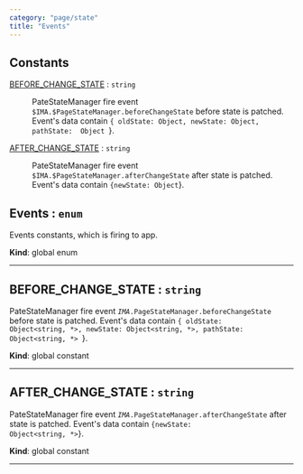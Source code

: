 ```yaml
---
category: "page/state"
title: "Events"
---
```


## Constants

<dl>
<dt><a href="#BEFORE_CHANGE_STATE">BEFORE_CHANGE_STATE</a> : <code>string</code></dt>
<dd><p>PateStateManager fire event <code>$IMA.$PageStateManager.beforeChangeState</code> before
state is patched. Event&#39;s data contain
<code>{ oldState: Object<string, *>, newState: Object<string, *>,
pathState:  Object<string, *> </code>}.</p>
</dd>
<dt><a href="#AFTER_CHANGE_STATE">AFTER_CHANGE_STATE</a> : <code>string</code></dt>
<dd><p>PateStateManager fire event <code>$IMA.$PageStateManager.afterChangeState</code> after state
is patched. Event&#39;s data contain <code>{newState: Object<string, *></code>}.</p>
</dd>
</dl>

## Events : <code>enum</code>&nbsp;<a name="Events" href="https://github.com/seznam/ima/tree/17.0.0-rc.3/page/state/Events.js#L6" target="_blank"><span class="icon"><i class="fas fa-external-link-alt fa-xs"></i></span></a>
Events constants, which is firing to app.

**Kind**: global enum  

* * *

## BEFORE\_CHANGE\_STATE : <code>string</code>&nbsp;<a name="BEFORE_CHANGE_STATE" href="https://github.com/seznam/ima/tree/17.0.0-rc.3/page/state/Events.js#L16" target="_blank"><span class="icon"><i class="fas fa-external-link-alt fa-xs"></i></span></a>
PateStateManager fire event <code>$IMA.$PageStateManager.beforeChangeState</code> before
state is patched. Event's data contain
<code>{ oldState: Object<string, *>, newState: Object<string, *>,
pathState:  Object<string, *> </code>}.

**Kind**: global constant  

* * *

## AFTER\_CHANGE\_STATE : <code>string</code>&nbsp;<a name="AFTER_CHANGE_STATE" href="https://github.com/seznam/ima/tree/17.0.0-rc.3/page/state/Events.js#L25" target="_blank"><span class="icon"><i class="fas fa-external-link-alt fa-xs"></i></span></a>
PateStateManager fire event <code>$IMA.$PageStateManager.afterChangeState</code> after state
is patched. Event's data contain <code>{newState: Object<string, *></code>}.

**Kind**: global constant  

* * *

